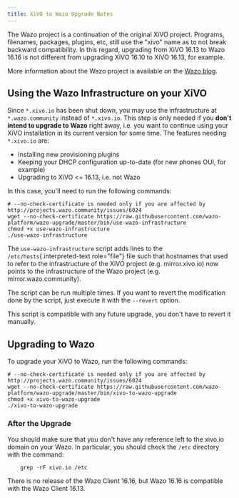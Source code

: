 ```yaml
---
title: XiVO to Wazo Upgrade Notes
---
```


The Wazo project is a continuation of the original XiVO project.
Programs, filenames, packages, plugins, etc, still use the \"xivo\" name
as to not break backward compatibility. In this regard, upgrading from
XiVO 16.13 to Wazo 16.16 is not different from upgrading XiVO 16.10 to
XiVO 16.13, for example.

More information about the Wazo project is available on the [Wazo blog](https://wazo-platform.org/blog/introducing-wazo).

## <a name="using-wazo-infrastructure"></a>Using the Wazo Infrastructure on your XiVO

Since `*.xivo.io` has been shut down, you may use the infrastructure at
`*.wazo.community` instead of `*.xivo.io`. This step is only needed if
you **don\'t intend to upgrade to Wazo** right away, i.e. you want to
continue using your XiVO installation in its current version for some
time. The features needing `*.xivo.io` are:

- Installing new provisioning plugins
- Keeping your DHCP configuration up-to-date (for new phones OUI, for example)
- Upgrading to XiVO \<= 16.13, i.e. not Wazo

In this case, you\'ll need to run the following commands:

```ShellSession
# --no-check-certificate is needed only if you are affected by http://projects.wazo.community/issues/6024
wget --no-check-certificate https://raw.githubusercontent.com/wazo-platform/wazo-upgrade/master/bin/use-wazo-infrastructure
chmod +x use-wazo-infrastructure
./use-wazo-infrastructure
```

The `use-wazo-infrastructure` script adds lines to the
`/etc/hosts`{.interpreted-text role="file"} file such that hostnames
that used to refer to the infrastructure of the XiVO project (e.g.
mirror.xivo.io) now points to the infrastructure of the Wazo project
(e.g. mirror.wazo.community).

The script can be run multiple times. If you want to revert the
modification done by the script, just execute it with the `--revert`
option.

This script is compatible with any future upgrade, you don\'t have to
revert it manually.

## <a name="upgrading-to-wazo"></a>Upgrading to Wazo

To upgrade your XiVO to Wazo, run the following commands:

```ShellSession
# --no-check-certificate is needed only if you are affected by http://projects.wazo.community/issues/6024
wget --no-check-certificate https://raw.githubusercontent.com/wazo-platform/wazo-upgrade/master/bin/xivo-to-wazo-upgrade
chmod +x xivo-to-wazo-upgrade
./xivo-to-wazo-upgrade
```

### After the Upgrade

You should make sure that you don\'t have any reference left to the
xivo.io domain on your Wazo. In particular, you should check the
`/etc` directory with the command:
```ShellSession
    grep -rF xivo.io /etc
```
There is no release of the Wazo Client 16.16, but Wazo 16.16 is
compatible with the Wazo Client 16.13.

